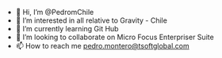 - 👋 Hi, I’m @PedromChile
- 👀 I’m interested in all relative to Gravity - Chile
- 🌱 I’m currently learning Git Hub
- 💞️ I’m looking to collaborate on Micro Focus Enterpriser Suite
- 📫 How to reach me pedro.montero@tsoftglobal.com  <!---
PedromChile/PedromChile is a ✨ special ✨ repository because its `README.md` (this file) appears on your GitHub profile.
You can click the Preview link to take a look at your changes.
--->
